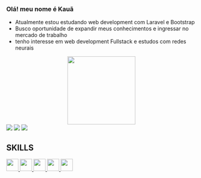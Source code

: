 ### Olá! meu nome é Kauã
- Atualmente estou estudando web development com Laravel e Bootstrap
- Busco oportunidade de expandir meus conhecimentos e ingressar no mercado de trabalho
- tenho interesse em web development Fullstack e estudos com redes neurais
<div align="center">
  <a href="https://github.com/kauaumnougueira">
  <img height="180em"  width = "auto" src="https://github-readme-stats-git-masterrstaa-rickstaa.vercel.app/api/top-langs/?username=kauaumnougueira&layout=compact&langs_count=7&theme=codeSTACKr"/>
</div>
<div> 
  <a href="https://instagram.com/kaua_noguei" target="_blank"><img src="https://img.shields.io/badge/-Instagram-%23E4405F?style=for-the-badge&logo=instagram&logoColor=white" target="_blank"></a>
  <a href = "mailto:kauanog9@gmail.com"><img src="https://img.shields.io/badge/-Gmail-%23333?style=for-the-badge&logo=gmail&logoColor=white" target="_blank"></a>
  <a href="https://www.linkedin.com/in/kauã-nogueira-1b62aa212/" target="_blank"><img src="https://img.shields.io/badge/-LinkedIn-%230077B5?style=for-the-badge&logo=linkedin&logoColor=white" target="_blank"></a> 
</div>
  <div>
    <h2>SKILLS</h2>
    <a href= https://github.comkauaumnougueira?tab=repositories&q=&type=&language=java&sort= > <img width ='32px' src ='https://raw.githubusercontent.com/rahulbanerjee26/githubAboutMeGenerator/main/icons/java.svg'> </a>
    <a href= https://github.comkauaumnougueira?tab=repositories&q=&type=&language=springboot&sort= > <img width ='32px' src ='https://raw.githubusercontent.com/rahulbanerjee26/githubAboutMeGenerator/main/icons/springboot.svg'> </a>
    <a href= https://github.comkauaumnougueira?tab=repositories&q=&type=&language=c&sort= > <img width ='32px' src ='https://raw.githubusercontent.com/rahulbanerjee26/githubAboutMeGenerator/main/icons/c.svg'> </a>
    <a href= https://github.comkauaumnougueira?tab=repositories&q=&type=&language=php&sort= > <img width ='32px' src ='https://raw.githubusercontent.com/rahulbanerjee26/githubAboutMeGenerator/main/icons/php.svg'> </a>
    <a href= https://github.comkauaumnougueira?tab=repositories&q=&type=&language=laravel&sort= > <img width ='32px' src ='https://raw.githubusercontent.com/rahulbanerjee26/githubAboutMeGenerator/main/icons/laravel.svg'> </a>
  </div>
